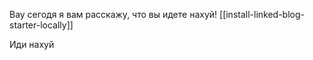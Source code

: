 

Вау сегодя я вам расскажу, что вы идете нахуй! [[install-linked-blog-starter-locally]]

Иди нахуй 
